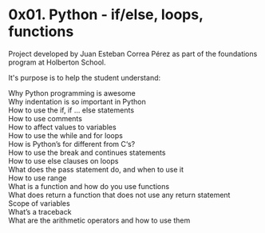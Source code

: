 # 0x01. Python - if/else, loops, functions

Project developed by Juan Esteban Correa Pérez as part of the foundations program at Holberton School.

It's purpose is to help the student understand:

Why Python programming is awesome<br />
Why indentation is so important in Python<br />
How to use the if, if ... else statements<br />
How to use comments<br />
How to affect values to variables<br />
How to use the while and for loops<br />
How is Python’s for different from C‘s?<br />
How to use the break and continues statements<br />
How to use else clauses on loops<br />
What does the pass statement do, and when to use it<br />
How to use range<br />
What is a function and how do you use functions<br />
What does return a function that does not use any return statement<br />
Scope of variables<br />
What’s a traceback<br />
What are the arithmetic operators and how to use them<br />
